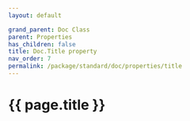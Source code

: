 ```yaml
---
layout: default

grand_parent: Doc Class
parent: Properties
has_children: false
title: Doc.Title property
nav_order: 7
permalink: /package/standard/doc/properties/title
---
```

# {{ page.title }}




